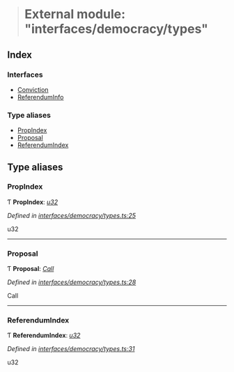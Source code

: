 > # External module: "interfaces/democracy/types"

## Index

### Interfaces

* [Conviction](../interfaces/_interfaces_democracy_types_.conviction.md)
* [ReferendumInfo](../interfaces/_interfaces_democracy_types_.referenduminfo.md)

### Type aliases

* [PropIndex](_interfaces_democracy_types_.md#propindex)
* [Proposal](_interfaces_democracy_types_.md#proposal)
* [ReferendumIndex](_interfaces_democracy_types_.md#referendumindex)

## Type aliases

###  PropIndex

Ƭ **PropIndex**: *[u32](../interfaces/_interfaceregistry_.interfaceregistry.md#u32)*

*Defined in [interfaces/democracy/types.ts:25](https://github.com/polkadot-js/api/blob/a45e313/packages/types/src/interfaces/democracy/types.ts#L25)*

u32

___

###  Proposal

Ƭ **Proposal**: *[Call](../classes/_primitive_generic_call_.call.md)*

*Defined in [interfaces/democracy/types.ts:28](https://github.com/polkadot-js/api/blob/a45e313/packages/types/src/interfaces/democracy/types.ts#L28)*

Call

___

###  ReferendumIndex

Ƭ **ReferendumIndex**: *[u32](../interfaces/_interfaceregistry_.interfaceregistry.md#u32)*

*Defined in [interfaces/democracy/types.ts:31](https://github.com/polkadot-js/api/blob/a45e313/packages/types/src/interfaces/democracy/types.ts#L31)*

u32